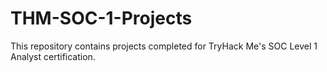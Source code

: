 # THM-SOC-1-Projects
This repository contains projects completed for TryHack Me's SOC Level 1 Analyst certification.
